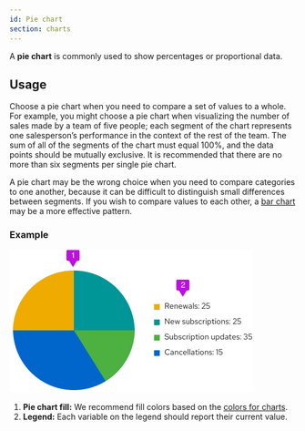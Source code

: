 ```yaml
---
id: Pie chart
section: charts
---
```

A **pie chart** is commonly used to show percentages or proportional data.

## Usage
Choose a pie chart when you need to compare a set of values to a whole. For example, you might choose a pie chart when visualizing the number of sales made by a team of five people; each segment of the chart represents one salesperson’s performance in the context of the rest of the team. The sum of all of the segments of the chart must equal 100%, and the data points should be mutually exclusive. It is recommended that there are no more than six segments per single pie chart.

A pie chart may be the wrong choice when you need to compare categories to one another, because it can be difficult to distinguish small differences between segments. If you wish to compare values to each other, a [bar chart](/charts/bar-chart) may be a more effective pattern.

### Example
<img src="./img/pie-chart.png" alt="Pie chart" width="428"/>

1. **Pie chart fill:** We recommend fill colors based on the [colors for charts](/charts/colors-for-charts).
2. **Legend:** Each variable on the legend should report their current value.
